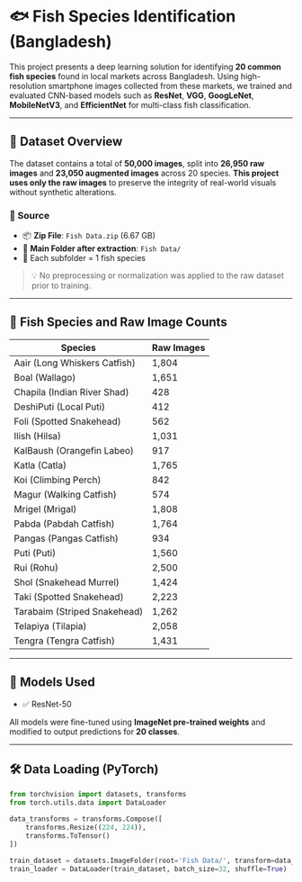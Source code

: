 # 🐟 Fish Species Identification (Bangladesh)

This project presents a deep learning solution for identifying **20 common fish species** found in local markets across Bangladesh. Using high-resolution smartphone images collected from these markets, we trained and evaluated CNN-based models such as **ResNet**, **VGG**, **GoogLeNet**, **MobileNetV3**, and **EfficientNet** for multi-class fish classification.

---

## 📁 Dataset Overview

The dataset contains a total of **50,000 images**, split into **26,950 raw images** and **23,050 augmented images** across 20 species. **This project uses only the raw images** to preserve the integrity of real-world visuals without synthetic alterations.

### 🔹 Source

- 📦 **Zip File**: `Fish Data.zip` (6.67 GB)
- 📂 **Main Folder after extraction**: `Fish Data/`
- 📄 Each subfolder = 1 fish species

> 💡 No preprocessing or normalization was applied to the raw dataset prior to training.

---

## 🐠 Fish Species and Raw Image Counts

| Species                       | Raw Images |
|------------------------------|------------|
| Aair (Long Whiskers Catfish) | 1,804      |
| Boal (Wallago)               | 1,651      |
| Chapila (Indian River Shad)  | 428        |
| DeshiPuti (Local Puti)       | 412        |
| Foli (Spotted Snakehead)     | 562        |
| Ilish (Hilsa)                | 1,031      |
| KalBaush (Orangefin Labeo)   | 917        |
| Katla (Catla)                | 1,765      |
| Koi (Climbing Perch)         | 842        |
| Magur (Walking Catfish)      | 574        |
| Mrigel (Mrigal)              | 1,808      |
| Pabda (Pabdah Catfish)       | 1,764      |
| Pangas (Pangas Catfish)      | 934        |
| Puti (Puti)                  | 1,560      |
| Rui (Rohu)                   | 2,500      |
| Shol (Snakehead Murrel)      | 1,424      |
| Taki (Spotted Snakehead)     | 2,223      |
| Tarabaim (Striped Snakehead) | 1,262      |
| Telapiya (Tilapia)           | 2,058      |
| Tengra (Tengra Catfish)      | 1,431      |

---

## 🧠 Models Used

- ✅ ResNet-50

All models were fine-tuned using **ImageNet pre-trained weights** and modified to output predictions for **20 classes**.

---

## 🛠️ Data Loading (PyTorch)

```python
from torchvision import datasets, transforms
from torch.utils.data import DataLoader

data_transforms = transforms.Compose([
    transforms.Resize((224, 224)),
    transforms.ToTensor()
])

train_dataset = datasets.ImageFolder(root='Fish Data/', transform=data_transforms)
train_loader = DataLoader(train_dataset, batch_size=32, shuffle=True)
